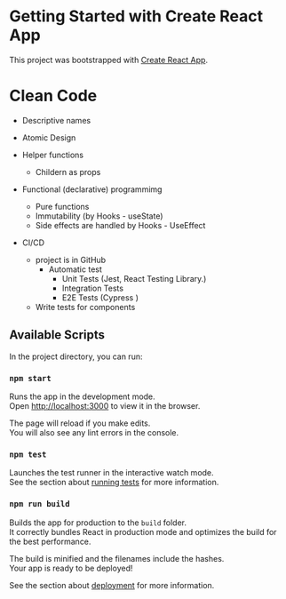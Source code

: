 # Getting Started with Create React App

This project was bootstrapped with [Create React App](https://github.com/facebook/create-react-app).

# Clean Code
- Descriptive names
- Atomic Design
- Helper functions
    - Childern as props
- Functional (declarative) programmimg
    - Pure functions
    - Immutability (by Hooks - useState)
    - Side effects are handled by Hooks - UseEffect

- CI/CD
    - project is in  GitHub
        - Automatic test
            - Unit Tests (Jest, React Testing Library.)
            - Integration Tests
            - E2E Tests (Cypress )
    - Write tests for components

## Available Scripts

In the project directory, you can run:

### `npm start`

Runs the app in the development mode.\
Open [http://localhost:3000](http://localhost:3000) to view it in the browser.

The page will reload if you make edits.\
You will also see any lint errors in the console.

### `npm test`

Launches the test runner in the interactive watch mode.\
See the section about [running tests](https://facebook.github.io/create-react-app/docs/running-tests) for more information.

### `npm run build`

Builds the app for production to the `build` folder.\
It correctly bundles React in production mode and optimizes the build for the best performance.

The build is minified and the filenames include the hashes.\
Your app is ready to be deployed!

See the section about [deployment](https://facebook.github.io/create-react-app/docs/deployment) for more information.